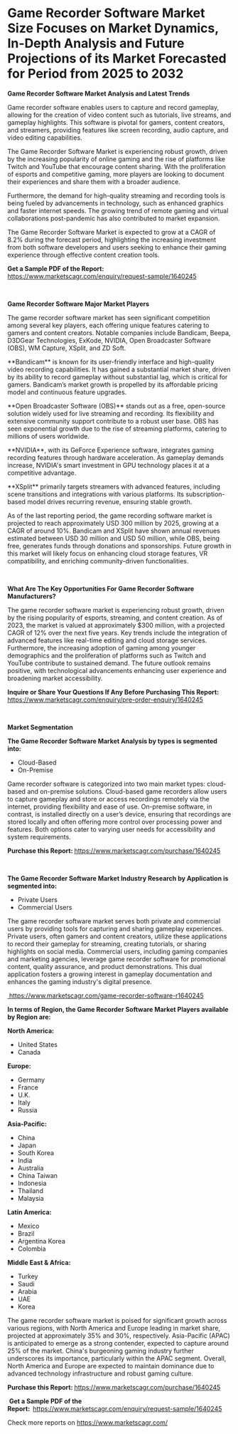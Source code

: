 <p><h1>Game Recorder Software Market Size Focuses on Market Dynamics, In-Depth Analysis and Future Projections of its Market Forecasted for Period from 2025 to 2032</h1></p><p><strong>Game Recorder Software Market Analysis and Latest Trends</strong></p>
<p><p>Game recorder software enables users to capture and record gameplay, allowing for the creation of video content such as tutorials, live streams, and gameplay highlights. This software is pivotal for gamers, content creators, and streamers, providing features like screen recording, audio capture, and video editing capabilities. </p><p>The Game Recorder Software Market is experiencing robust growth, driven by the increasing popularity of online gaming and the rise of platforms like Twitch and YouTube that encourage content sharing. With the proliferation of esports and competitive gaming, more players are looking to document their experiences and share them with a broader audience. </p><p>Furthermore, the demand for high-quality streaming and recording tools is being fueled by advancements in technology, such as enhanced graphics and faster internet speeds. The growing trend of remote gaming and virtual collaborations post-pandemic has also contributed to market expansion. </p><p>The Game Recorder Software Market is expected to grow at a CAGR of 8.2% during the forecast period, highlighting the increasing investment from both software developers and users seeking to enhance their gaming experience through effective content creation tools.</p></p>
<p><strong>Get a Sample PDF of the Report:&nbsp;</strong> <a href="https://www.marketscagr.com/enquiry/request-sample/1640245?utm_campaign=2635&utm_medium=2&utm_source=Github&utm_content=ia&utm_term=05032025&utm_id=game-recorder-software">https://www.marketscagr.com/enquiry/request-sample/1640245</a></p>
<p>&nbsp;</p>
<p><strong>Game Recorder Software Major Market Players</strong></p>
<p><p>The game recorder software market has seen significant competition among several key players, each offering unique features catering to gamers and content creators. Notable companies include Bandicam, Beepa, D3DGear Technologies, ExKode, NVIDIA, Open Broadcaster Software (OBS), WM Capture, XSplit, and ZD Soft.</p><p>**Bandicam** is known for its user-friendly interface and high-quality video recording capabilities. It has gained a substantial market share, driven by its ability to record gameplay without substantial lag, which is critical for gamers. Bandicam’s market growth is propelled by its affordable pricing model and continuous feature upgrades. </p><p>**Open Broadcaster Software (OBS)** stands out as a free, open-source solution widely used for live streaming and recording. Its flexibility and extensive community support contribute to a robust user base. OBS has seen exponential growth due to the rise of streaming platforms, catering to millions of users worldwide.</p><p>**NVIDIA**, with its GeForce Experience software, integrates gaming recording features through hardware acceleration. As gameplay demands increase, NVIDIA's smart investment in GPU technology places it at a competitive advantage. </p><p>**XSplit** primarily targets streamers with advanced features, including scene transitions and integrations with various platforms. Its subscription-based model drives recurring revenue, ensuring stable growth.</p><p>As of the last reporting period, the game recording software market is projected to reach approximately USD 300 million by 2025, growing at a CAGR of around 10%. Bandicam and XSplit have shown annual revenues estimated between USD 30 million and USD 50 million, while OBS, being free, generates funds through donations and sponsorships. Future growth in this market will likely focus on enhancing cloud storage features, VR compatibility, and enriching community-driven functionalities.</p></p>
<p>&nbsp;</p>
<p><strong>What Are The Key Opportunities For Game Recorder Software Manufacturers?</strong></p>
<p><p>The game recorder software market is experiencing robust growth, driven by the rising popularity of esports, streaming, and content creation. As of 2023, the market is valued at approximately $300 million, with a projected CAGR of 12% over the next five years. Key trends include the integration of advanced features like real-time editing and cloud storage services. Furthermore, the increasing adoption of gaming among younger demographics and the proliferation of platforms such as Twitch and YouTube contribute to sustained demand. The future outlook remains positive, with technological advancements enhancing user experience and broadening market accessibility.</p></p>
<p><strong>Inquire or Share Your Questions If Any Before Purchasing This Report:</strong> <a href="https://www.marketscagr.com/enquiry/pre-order-enquiry/1640245?utm_campaign=2635&utm_medium=2&utm_source=Github&utm_content=ia&utm_term=05032025&utm_id=game-recorder-software">https://www.marketscagr.com/enquiry/pre-order-enquiry/1640245</a></p>
<p>&nbsp;</p>
<p><strong>Market Segmentation</strong></p>
<p><strong>The Game Recorder Software Market Analysis by types is segmented into:</strong></p>
<p><ul><li>Cloud-Based</li><li>On-Premise</li></ul></p>
<p><p>Game recorder software is categorized into two main market types: cloud-based and on-premise solutions. Cloud-based game recorders allow users to capture gameplay and store or access recordings remotely via the internet, providing flexibility and ease of use. On-premise software, in contrast, is installed directly on a user’s device, ensuring that recordings are stored locally and often offering more control over processing power and features. Both options cater to varying user needs for accessibility and system requirements.</p></p>
<p><strong>Purchase this Report:&nbsp;</strong><a href="https://www.marketscagr.com/purchase/1640245?utm_campaign=2635&utm_medium=2&utm_source=Github&utm_content=ia&utm_term=05032025&utm_id=game-recorder-software">https://www.marketscagr.com/purchase/1640245</a></p>
<p>&nbsp;</p>
<p><strong>The Game Recorder Software Market Industry Research by Application is segmented into:</strong></p>
<p><ul><li>Private Users</li><li>Commercial Users</li></ul></p>
<p><p>The game recorder software market serves both private and commercial users by providing tools for capturing and sharing gameplay experiences. Private users, often gamers and content creators, utilize these applications to record their gameplay for streaming, creating tutorials, or sharing highlights on social media. Commercial users, including gaming companies and marketing agencies, leverage game recorder software for promotional content, quality assurance, and product demonstrations. This dual application fosters a growing interest in gameplay documentation and enhances the gaming industry's digital presence.</p></p>
<p><a href="https://www.marketscagr.com/game-recorder-software-r1640245?utm_campaign=2635&utm_medium=2&utm_source=Github&utm_content=ia&utm_term=05032025&utm_id=game-recorder-software">&nbsp;https://www.marketscagr.com/game-recorder-software-r1640245</a></p>
<p><strong>In terms of Region, the Game Recorder Software Market Players available by Region are:</strong></p>
<p>
    <p> <strong> North America: </strong>
        <ul>
            <li>United States</li>
            <li>Canada</li>
        </ul>
        </p> 
    <p> <strong> Europe: </strong>
        <ul>
            <li>Germany</li>
            <li>France</li>
            <li>U.K.</li>
            <li>Italy</li>
            <li>Russia</li>
        </ul>
        </p> 
    <p> <strong> Asia-Pacific: </strong>
        <ul>
            <li>China</li>
            <li>Japan</li>
            <li>South Korea</li>
            <li>India</li>
            <li>Australia</li>
            <li>China Taiwan</li>
            <li>Indonesia</li>
            <li>Thailand</li>
            <li>Malaysia</li>
        </ul>
        </p> 
    <p> <strong> Latin America: </strong>
        <ul>
            <li>Mexico</li>
            <li>Brazil</li>
            <li>Argentina Korea</li>
            <li>Colombia</li>
        </ul>
        </p> 
    <p> <strong> Middle East & Africa: </strong>
        <ul>
            <li>Turkey</li>
            <li>Saudi</li>
            <li>Arabia</li>
            <li>UAE</li>
            <li>Korea</li>
        </ul>
    </p>
    </p>
<p><p>The game recorder software market is poised for significant growth across various regions, with North America and Europe leading in market share, projected at approximately 35% and 30%, respectively. Asia-Pacific (APAC) is anticipated to emerge as a strong contender, expected to capture around 25% of the market. China's burgeoning gaming industry further underscores its importance, particularly within the APAC segment. Overall, North America and Europe are expected to maintain dominance due to advanced technology infrastructure and robust gaming culture.</p></p>
<p><strong>Purchase this Report: </strong><a href="https://www.marketscagr.com/purchase/1640245?utm_campaign=2635&utm_medium=2&utm_source=Github&utm_content=ia&utm_term=05032025&utm_id=game-recorder-software">https://www.marketscagr.com/purchase/1640245</a></p>
<p>&nbsp;<strong>Get a Sample PDF of the Report:&nbsp;&nbsp;</strong><a href="https://www.marketscagr.com/enquiry/request-sample/1640245?utm_campaign=2635&utm_medium=2&utm_source=Github&utm_content=ia&utm_term=05032025&utm_id=game-recorder-software">https://www.marketscagr.com/enquiry/request-sample/1640245</a></p>
<p><strong></strong></p>
<p>Check more reports on <a href="https://www.marketscagr.com/?utm_campaign=2635&utm_medium=2&utm_source=Github&utm_content=ia&utm_term=05032025&utm_id=game-recorder-software">https://www.marketscagr.com/</a></p>